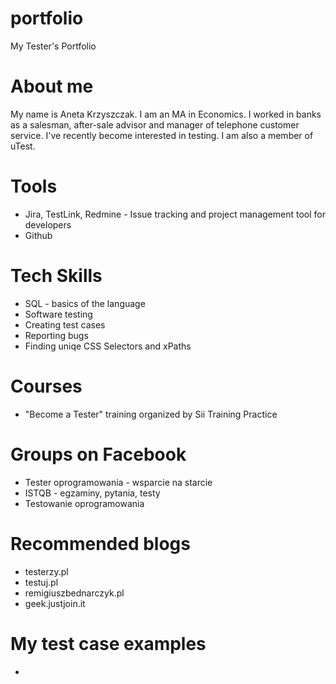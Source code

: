 # portfolio
My Tester's Portfolio

# About me
My name is Aneta Krzyszczak. I am an MA in Economics. I worked in banks as a salesman, after-sale advisor and manager of telephone customer service. I've recently become interested in testing. I am also a member of uTest.


# Tools
* Jira, TestLink, Redmine - Issue tracking and project management tool for developers
* Github

# Tech Skills
* SQL - basics of the language
* Software testing
* Creating test cases
* Reporting bugs
* Finding uniqe CSS Selectors and xPaths

# Courses
* "Become a Tester" training organized by Sii Training Practice

# Groups on Facebook
* Tester oprogramowania - wsparcie na starcie
* ISTQB - egzaminy, pytania, testy
* Testowanie oprogramowania

# Recommended blogs
* testerzy.pl
* testuj.pl
* remigiuszbednarczyk.pl
* geek.justjoin.it

# My test case examples
* <iframe width="402" height="346" frameborder="0" scrolling="no" src="https://onedrive.live.com/embed?resid=DA9154F8617D0914%217167&
